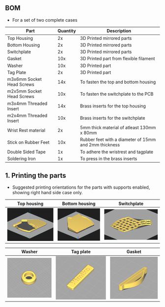 ## BOM
* For a set of two complete cases

| Part | Quantity | Description |
| ---- | -------- | ----------- |
| Top Housing | 2x | 3D Printed mirrored parts |
| Bottom Housing | 2x | 3D Printed mirrored parts |
| Switchplate | 2x | 3D Printed mirrored parts |
| Gasket | 10x | 3D Printed part from flexible filament |
| Washer | 10x | 3D Printed part |
| Tag Plate | 2x | 3D Printed part |
| m3x6mm Socket Head Screws | 14x | To fasten the top and bottom housing |
| m2x5mm Socket Head Screws | 10x | To fasten the switchplate to the PCB |
| m3x4mm Threaded Insert | 14x | Brass inserts for the top housing |
| m2x4mm Threaded Insert | 10x | Brass inserts for the switchplate |
| Wrist Rest material | 2x | 5mm thick material of atleast 130mm x 80mm |
| Stick on Rubber Feet | 10x | Rubber feet with a diameter of 15mm and 2mm thickness |
| Double Sided Tape | 1x | To adhere the wristrest and tagplate |
| Soldering Iron | 1x | To press in the brass inserts |

## 1. Printing the parts
* Suggested printing orientations for the parts with supports enabled, showing right hand side case only.

| Top housing | Bottom housing | Switchplate |
| ----------- | -------------- | ----------- |
| ![](https://github.com/SineScire/KimikoCase/blob/acad9269b6bc3424d8fc935aaa9671ff9f3721f8/Images/TopHousingOrientation.png) | ![](https://github.com/SineScire/KimikoCase/blob/acad9269b6bc3424d8fc935aaa9671ff9f3721f8/Images/BottomHousingOrientation.png) | ![](https://github.com/SineScire/KimikoCase/blob/acad9269b6bc3424d8fc935aaa9671ff9f3721f8/Images/SwitchPlateOrientation.png) |


| Washer | Tag plate | Gasket |
| ------ | --------- | ------ |
| ![](https://github.com/SineScire/KimikoCase/blob/acad9269b6bc3424d8fc935aaa9671ff9f3721f8/Images/WasherOrientation.png) | ![](https://github.com/SineScire/KimikoCase/blob/acad9269b6bc3424d8fc935aaa9671ff9f3721f8/Images/TagPlateOrientation.png) | ![](https://github.com/SineScire/KimikoCase/blob/acad9269b6bc3424d8fc935aaa9671ff9f3721f8/Images/GasketOrientation.png) |
